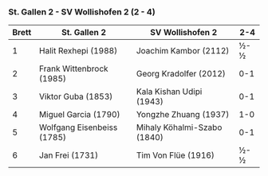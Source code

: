 ### St. Gallen 2 - SV Wollishofen 2 (2 - 4)

| Brett | St. Gallen 2               | SV Wollishofen 2            | 2-4 |
|-------|----------------------------|-----------------------------|-----|
| 1     | Halit Rexhepi (1988)       | Joachim Kambor (2112)       | ½-½ |
| 2     | Frank Wittenbrock (1985)   | Georg Kradolfer (2012)      | 0-1 |
| 3     | Viktor Guba (1853)         | Kala Kishan Udipi (1943)    | 0-1 |
| 4     | Miguel Garcia (1790)       | Yongzhe Zhuang (1937)       | 1-0 |
| 5     | Wolfgang Eisenbeiss (1785) | Mihaly Köhalmi-Szabo (1840) | 0-1 |
| 6     | Jan Frei (1731)            | Tim Von Flüe (1916)         | ½-½ |
